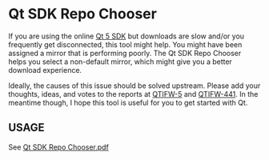 Qt SDK Repo Chooser
===================
If you are using the online [Qt 5 SDK](http://www.qt-project.org/downloads) but
downloads are slow and/or you frequently get disconnected, this tool might help.
You might have been assigned a mirror that is performing poorly. The Qt SDK Repo
Chooser helps you select a non-default mirror, which might give you a better
download experience.

Ideally, the causes of this issue should be solved upstream. Please add your
thoughts, ideas, and votes to the reports at [QTIFW-5](https://bugreports.qt-project.org/browse/QTIFW-5)
and [QTIFW-441](https://bugreports.qt-project.org/browse/QTIFW-441). In the
meantime though, I hope this tool is useful for you to get started with Qt.


USAGE
-----
See [Qt SDK Repo Chooser.pdf](https://github.com/JKSH/QtSdkRepoChooser/releases/download/v0.9.0/Qt.SDK.Repo.Chooser.pdf)
